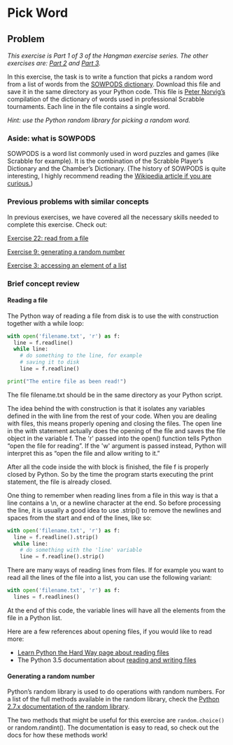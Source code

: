 # Pick Word

## Problem

_This exercise is Part 1 of 3 of the Hangman exercise series. The other exercises are: [Part 2](guessletters.md) and [Part 3](hangman.md)._

In this exercise, the task is to write a function that picks a random word from a list of words from the [SOWPODS dictionary](http://norvig.com/ngrams/sowpods.txt). Download this file and save it in the same directory as your Python code. This file is [Peter Norvig’s](https://en.wikipedia.org/wiki/Peter_Norvig) compilation of the dictionary of words used in professional Scrabble tournaments. Each line in the file contains a single word.

_Hint: use the Python random library for picking a random word._

### Aside: what is SOWPODS

SOWPODS is a word list commonly used in word puzzles and games (like Scrabble for example). It is the combination of the Scrabble Player’s Dictionary and the Chamber’s Dictionary. (The history of SOWPODS is quite interesting, I highly recommend reading the [Wikipedia article if you are curious.](https://en.wikipedia.org/wiki/SOWPODS))

### Previous problems with similar concepts

In previous exercises, we have covered all the necessary skills needed to complete this exercise. Check out:

[Exercise 22: read from a file](readfromfile.md)

[Exercise 9: generating a random number](guessinggameone.md)

[Exercise 3: accessing an element of a list](listlessthanten.md)

### Brief concept review

#### Reading a file

The Python way of reading a file from disk is to use the with construction together with a while loop:

```python
with open('filename.txt', 'r') as f:
  line = f.readline()
  while line:
    # do something to the line, for example
    # saving it to disk
    line = f.readline()

print("The entire file as been read!")
```

The file filename.txt should be in the same directory as your Python script.

The idea behind the with construction is that it isolates any variables defined in the with line from the rest of your code. When you are dealing with files, this means properly opening and closing the files. The open line in the with statement actually does the opening of the file and saves the file object in the variable f. The 'r' passed into the open() function tells Python “open the file for reading”. If the 'w' argument is passed instead, Python will interpret this as “open the file and allow writing to it.”

After all the code inside the with block is finished, the file f is properly closed by Python. So by the time the program starts executing the print statement, the file is already closed.

One thing to remember when reading lines from a file in this way is that a line contains a \n, or a newline character at the end. So before processing the line, it is usually a good idea to use .strip() to remove the newlines and spaces from the start and end of the lines, like so:

```python
with open('filename.txt', 'r') as f:
  line = f.readline().strip()
  while line:
    # do something with the 'line' variable
    line = f.readline().strip()
```

There are many ways of reading lines from files. If for example you want to read all the lines of the file into a list, you can use the following variant:

```python
with open('filename.txt', 'r') as f:
  lines = f.readlines()
```

At the end of this code, the variable lines will have all the elements from the file in a Python list.

Here are a few references about opening files, if you would like to read more:

* [Learn Python the Hard Way page about reading files](https://learnpythonthehardway.org/book/ex15.html)
* The Python 3.5 documentation about [reading and writing files](https://docs.python.org/3.5/tutorial/inputoutput.html#reading-and-writing-files)

#### Generating a random number

Python’s random library is used to do operations with random numbers. For a list of the full methods available in the random library, check the [Python 2.7.x documentation of the random library](https://docs.python.org/2/library/random.html).

The two methods that might be useful for this exercise are `random.choice()` or random.randint(). The documentation is easy to read, so check out the docs for how these methods work!
